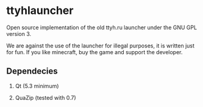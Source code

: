 # ttyhlauncher

Open source implementation of the old ttyh.ru launcher under the GNU GPL version 3.

We are against the use of the launcher for illegal purposes, it is written just for fun. If you like minecraft, buy the game and support the developer.

## Dependecies

1. Qt (5.3 minimum)

2. QuaZip (tested with 0.7)
